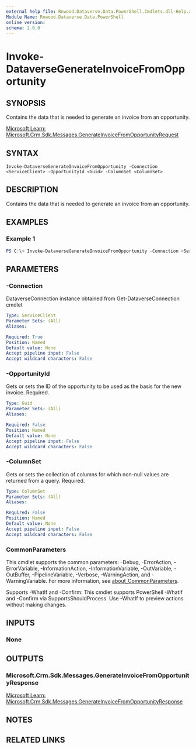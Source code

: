 ```yaml
---
external help file: Rnwood.Dataverse.Data.PowerShell.Cmdlets.dll-Help.xml
Module Name: Rnwood.Dataverse.Data.PowerShell
online version:
schema: 2.0.0
---
```


# Invoke-DataverseGenerateInvoiceFromOpportunity

## SYNOPSIS
Contains the data that is needed to generate an invoice from an opportunity.

[Microsoft Learn: Microsoft.Crm.Sdk.Messages.GenerateInvoiceFromOpportunityRequest](https://learn.microsoft.com/dotnet/api/Microsoft.Crm.Sdk.Messages.GenerateInvoiceFromOpportunityRequest)

## SYNTAX

```
Invoke-DataverseGenerateInvoiceFromOpportunity -Connection <ServiceClient> -OpportunityId <Guid> -ColumnSet <ColumnSet>
```

## DESCRIPTION
Contains the data that is needed to generate an invoice from an opportunity.

## EXAMPLES

### Example 1
```powershell
PS C:\> Invoke-DataverseGenerateInvoiceFromOpportunity -Connection <ServiceClient> -OpportunityId <Guid> -ColumnSet <ColumnSet>
```

## PARAMETERS

### -Connection
DataverseConnection instance obtained from Get-DataverseConnection cmdlet

```yaml
Type: ServiceClient
Parameter Sets: (All)
Aliases:

Required: True
Position: Named
Default value: None
Accept pipeline input: False
Accept wildcard characters: False
```

### -OpportunityId
Gets or sets the ID of the opportunity to be used as the basis for the new invoice. Required.

```yaml
Type: Guid
Parameter Sets: (All)
Aliases:

Required: False
Position: Named
Default value: None
Accept pipeline input: False
Accept wildcard characters: False
```

### -ColumnSet
Gets or sets the collection of columns for which non-null values are returned from a query. Required.

```yaml
Type: ColumnSet
Parameter Sets: (All)
Aliases:

Required: False
Position: Named
Default value: None
Accept pipeline input: False
Accept wildcard characters: False
```

### CommonParameters
This cmdlet supports the common parameters: -Debug, -ErrorAction, -ErrorVariable, -InformationAction, -InformationVariable, -OutVariable, -OutBuffer, -PipelineVariable, -Verbose, -WarningAction, and -WarningVariable. For more information, see [about_CommonParameters](http://go.microsoft.com/fwlink/?LinkID=113216).

Supports -WhatIf and -Confirm: This cmdlet supports PowerShell -WhatIf and -Confirm via SupportsShouldProcess. Use -WhatIf to preview actions without making changes.

## INPUTS

### None
## OUTPUTS

### Microsoft.Crm.Sdk.Messages.GenerateInvoiceFromOpportunityResponse
[Microsoft Learn: Microsoft.Crm.Sdk.Messages.GenerateInvoiceFromOpportunityResponse](https://learn.microsoft.com/dotnet/api/Microsoft.Crm.Sdk.Messages.GenerateInvoiceFromOpportunityResponse)
## NOTES

## RELATED LINKS
